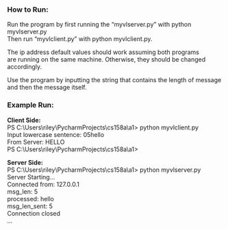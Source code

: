 ### How to Run:
Run the program by first running the “myvlserver.py” with python myvlserver.py  
Then run “myvlclient.py” with python myvlclient.py.  

The ip address default values should work assuming both programs  
are running on the same machine. Otherwise, they should be changed  
accordingly. 

Use the program by inputting the string that contains the length of message  
and then the message itself.  



### Example Run:

**Client Side:**  
PS C:\Users\riley\PycharmProjects\cs158a\a1> python myvlclient.py  
Input lowercase sentence: 05hello  
From Server: HELLO  
PS C:\Users\riley\PycharmProjects\cs158a\a1>  

**Server Side:**  
PS C:\Users\riley\PycharmProjects\cs158a\a1> python myvlserver.py  
Server Starting...  
Connected from: 127.0.0.1  
msg_len: 5  
processed: hello  
msg_len_sent: 5  
Connection closed  
...  

